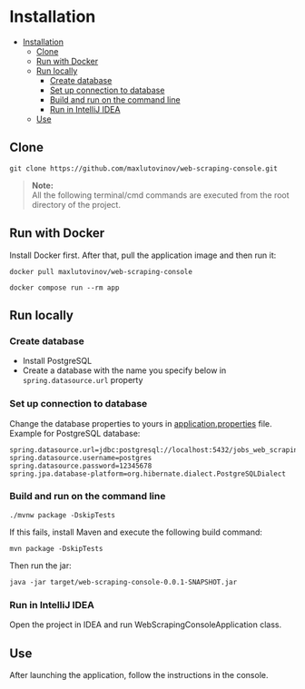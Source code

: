 # Installation

<!-- TOC -->
* [Installation](#installation)
  * [Clone](#clone)
  * [Run with Docker](#run-with-docker)
  * [Run locally](#run-locally)
    * [Create database](#create-database)
    * [Set up connection to database](#set-up-connection-to-database)
    * [Build and run on the command line](#build-and-run-on-the-command-line)
    * [Run in IntelliJ IDEA](#run-in-intellij-idea)
  * [Use](#use)
<!-- TOC -->

## Clone

    git clone https://github.com/maxlutovinov/web-scraping-console.git

> **Note:**  
> All the following terminal/cmd commands are executed from the root directory of the project.

## Run with Docker

Install Docker first. After that, pull the application image and then run it:

    docker pull maxlutovinov/web-scraping-console

    docker compose run --rm app

## Run locally

### Create database

* Install PostgreSQL
* Create a database with the name you specify below in `spring.datasource.url` property

### Set up connection to database

Change the database properties to yours in [application.properties](src/main/resources/application.properties) file.<br>
Example for PostgreSQL database:

    spring.datasource.url=jdbc:postgresql://localhost:5432/jobs_web_scraping
    spring.datasource.username=postgres
    spring.datasource.password=12345678
    spring.jpa.database-platform=org.hibernate.dialect.PostgreSQLDialect

### Build and run on the command line

    ./mvnw package -DskipTests

If this fails, install Maven and execute the following build command:

    mvn package -DskipTests

Then run the jar:

    java -jar target/web-scraping-console-0.0.1-SNAPSHOT.jar

### Run in IntelliJ IDEA

Open the project in IDEA and run WebScrapingConsoleApplication class.

## Use
After launching the application, follow the instructions in the console.
